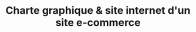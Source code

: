 ---
#preview
title: Charte graphique & site internet d'un site e-commerce
image: /img/portfolio/tempsverts/tempsverts.webp
category: Webdesign & Graphisme

#params
fullWidth: true

#full details
details:
    - label: "Client:"
      value: "Licence Pro ECMN"

    - label: "Date:"
      value: "2021"

    - label: "$category"

description:
    enabled: 1
    content: "
        <p>Ce projet avait pour objectif de réaliser une entreprise e-commere éco-responsable. Mon rôle dans ce projet a été de réaliser le logo, la charte graphique et le site internet mais aussi de réaliser l'analyse externe & interne et le dossier final. Le site a été réalisé en Vue + NextJS hébergé sur Netlify.</p>


        <a href='https://tempsverts.netlify.app' target='_blank' class='mil-link mil-up mil-mb-60' style='translate: none; rotate: none; scale: none; transform: translate(0px, 0px); opacity: 1;'><span>Visiter le site</span><svg xmlns='http://www.w3.org/2000/svg' width='24' height='24' viewBox='0 0 24 24' fill='none' stroke='currentColor' stroke-width='2' stroke-linecap='round' stroke-linejoin='round' class='feather feather-arrow-right'><line x1='5' y1='12' x2='19' y2='12'></line><polyline points='12 5 19 12 12 19'></polyline></svg></a>
    "

gallery: 
    enabled: 1
    items:
        - image: /img/portfolio/tempsverts/tempsverts_1.webp
          alt: "image"

        - image: /img/portfolio/tempsverts/tempsverts_2.webp
          alt: "image"
        - image: /img/portfolio/tempsverts/tempsverts_3.webp
          alt: "image"

        - image: /img/portfolio/tempsverts/tempsverts_4.webp
          alt: "image"
        - image: /img/portfolio/tempsverts/tempsverts_5.webp
          alt: "image"

description2:
    enabled: 0
    heading: "Visual identity design"
    content: "
        <p>Embrace the extraordinary with Aevoe - a premium furnishing brand that fuses modern design with supreme comfort.</p>
        <p>Our pieces, ranging from sophisticated office chairs to versatile home furniture, embody a unique blend of style, functionality, and ergonomic excellence. Venture into the Aevoe universe and experience how our furniture transforms your daily living and working spaces into realms of elegance and comfort.</p>
    "
    button:
        label: Visit website
        link: "https://bslthemes.com/"
        target: "_blank"

gallery2: 
    enabled: 1
    items:
        - image: /img/portfolio/tempsverts/tempsverts_6.webp
          alt: "image"

        - image: /img/portfolio/tempsverts/tempsverts_7.webp
          alt: "image"

        - image: /img/portfolio/tempsverts/tempsverts_8.webp
          alt: "image"

        - image: /img/portfolio/tempsverts/tempsverts_9.webp
          alt: "image"
        - image: /img/portfolio/tempsverts/tempsverts.webp
          alt: "image"

---